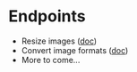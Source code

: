 # Endpoints

- Resize images ([doc](ResizeImage.md))
- Convert image formats ([doc](ConvertImageFormat.md))
- More to come...
